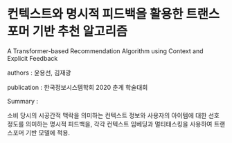 # 컨텍스트와 명시적 피드백을 활용한 트랜스포머 기반 추천 알고리즘

A Transformer-based Recommendation Algorithm using Context and Explicit Feedback

authors : 윤용선, 김재광

publication : 한국정보시스템학회 2020 춘계 학술대회

Summary : 

소비 당시의 시공간적 맥락을 의미하는 컨텍스트 정보와 사용자의 아이템에 대한 선호 정도를 의미하는 명시적 피드백을, 각각 컨텍스트 임베딩과 멀티태스킹을 사용하여 트랜스포머 기반 모델에 적용. 
